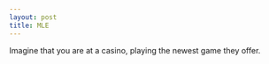 ```yaml
---
layout: post
title: MLE
---
```



Imagine that you are at a casino, playing the newest game they offer.  